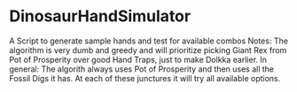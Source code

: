 # DinosaurHandSimulator
A Script to generate sample hands and test for available combos
Notes: The algorithm is very dumb and greedy and will prioritize picking Giant Rex from Pot of Prosperity over good Hand Traps, just to make Dolkka earlier.
In general: The algorith always uses Pot of Prosperity and then uses all the Fossil Digs it has. At each of these junctures it will try all available options.
